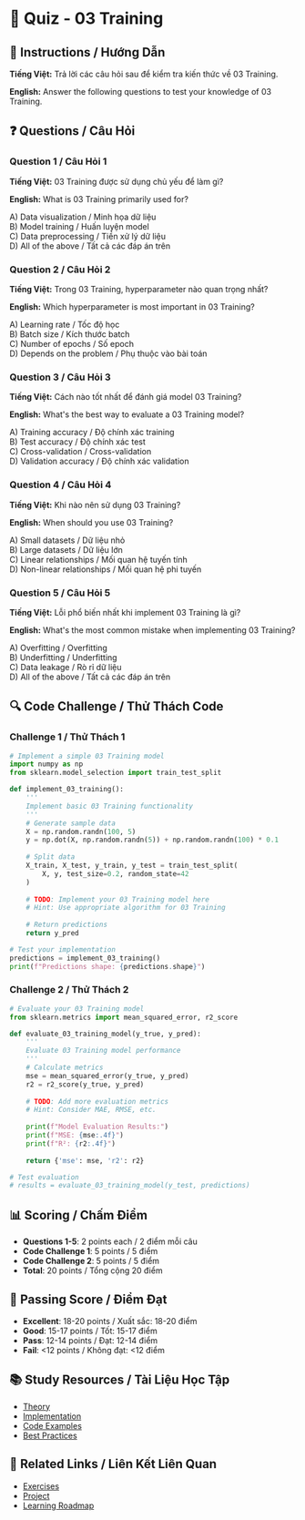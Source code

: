 # 🧠 Quiz - 03 Training

## 📝 Instructions / Hướng Dẫn

**Tiếng Việt:** Trả lời các câu hỏi sau để kiểm tra kiến thức về 03 Training.

**English:** Answer the following questions to test your knowledge of 03 Training.

## ❓ Questions / Câu Hỏi

### Question 1 / Câu Hỏi 1
**Tiếng Việt:** 03 Training được sử dụng chủ yếu để làm gì?

**English:** What is 03 Training primarily used for?

A) Data visualization / Minh họa dữ liệu  
B) Model training / Huấn luyện model  
C) Data preprocessing / Tiền xử lý dữ liệu  
D) All of the above / Tất cả các đáp án trên

### Question 2 / Câu Hỏi 2
**Tiếng Việt:** Trong 03 Training, hyperparameter nào quan trọng nhất?

**English:** Which hyperparameter is most important in 03 Training?

A) Learning rate / Tốc độ học  
B) Batch size / Kích thước batch  
C) Number of epochs / Số epoch  
D) Depends on the problem / Phụ thuộc vào bài toán

### Question 3 / Câu Hỏi 3
**Tiếng Việt:** Cách nào tốt nhất để đánh giá model 03 Training?

**English:** What's the best way to evaluate a 03 Training model?

A) Training accuracy / Độ chính xác training  
B) Test accuracy / Độ chính xác test  
C) Cross-validation / Cross-validation  
D) Validation accuracy / Độ chính xác validation

### Question 4 / Câu Hỏi 4
**Tiếng Việt:** Khi nào nên sử dụng 03 Training?

**English:** When should you use 03 Training?

A) Small datasets / Dữ liệu nhỏ  
B) Large datasets / Dữ liệu lớn  
C) Linear relationships / Mối quan hệ tuyến tính  
D) Non-linear relationships / Mối quan hệ phi tuyến

### Question 5 / Câu Hỏi 5
**Tiếng Việt:** Lỗi phổ biến nhất khi implement 03 Training là gì?

**English:** What's the most common mistake when implementing 03 Training?

A) Overfitting / Overfitting  
B) Underfitting / Underfitting  
C) Data leakage / Rò rỉ dữ liệu  
D) All of the above / Tất cả các đáp án trên

## 🔍 Code Challenge / Thử Thách Code

### Challenge 1 / Thử Thách 1
```python
# Implement a simple 03 Training model
import numpy as np
from sklearn.model_selection import train_test_split

def implement_03_training():
    '''
    Implement basic 03 Training functionality
    '''
    # Generate sample data
    X = np.random.randn(100, 5)
    y = np.dot(X, np.random.randn(5)) + np.random.randn(100) * 0.1
    
    # Split data
    X_train, X_test, y_train, y_test = train_test_split(
        X, y, test_size=0.2, random_state=42
    )
    
    # TODO: Implement your 03 Training model here
    # Hint: Use appropriate algorithm for 03 Training
    
    # Return predictions
    return y_pred

# Test your implementation
predictions = implement_03_training()
print(f"Predictions shape: {predictions.shape}")
```

### Challenge 2 / Thử Thách 2
```python
# Evaluate your 03 Training model
from sklearn.metrics import mean_squared_error, r2_score

def evaluate_03_training_model(y_true, y_pred):
    '''
    Evaluate 03 Training model performance
    '''
    # Calculate metrics
    mse = mean_squared_error(y_true, y_pred)
    r2 = r2_score(y_true, y_pred)
    
    # TODO: Add more evaluation metrics
    # Hint: Consider MAE, RMSE, etc.
    
    print(f"Model Evaluation Results:")
    print(f"MSE: {mse:.4f}")
    print(f"R²: {r2:.4f}")
    
    return {'mse': mse, 'r2': r2}

# Test evaluation
# results = evaluate_03_training_model(y_test, predictions)
```

## 📊 Scoring / Chấm Điểm

- **Questions 1-5**: 2 points each / 2 điểm mỗi câu
- **Code Challenge 1**: 5 points / 5 điểm
- **Code Challenge 2**: 5 points / 5 điểm
- **Total**: 20 points / Tổng cộng 20 điểm

## 🎯 Passing Score / Điểm Đạt

- **Excellent**: 18-20 points / Xuất sắc: 18-20 điểm
- **Good**: 15-17 points / Tốt: 15-17 điểm  
- **Pass**: 12-14 points / Đạt: 12-14 điểm
- **Fail**: <12 points / Không đạt: <12 điểm

## 📚 Study Resources / Tài Liệu Học Tập

- [Theory](./THEORY_03_training.md)
- [Implementation](./IMPLEMENTATION_03_training.md)
- [Code Examples](./CODE_EXAMPLES_03_training.md)
- [Best Practices](./BEST_PRACTICES_03_training.md)

## 🔗 Related Links / Liên Kết Liên Quan

- [Exercises](./EXERCISES_03_training.md)
- [Project](./PROJECT_03_training.md)
- [Learning Roadmap](./LEARNING_ROADMAP_03_training.md)

